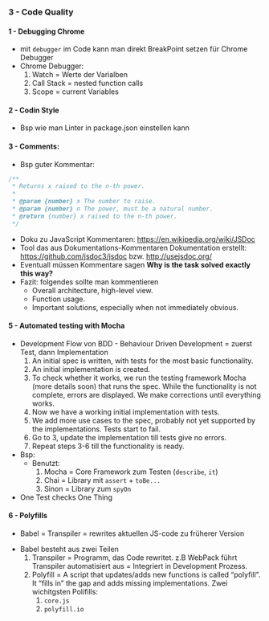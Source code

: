 ### 3 - Code Quality
#### 1 - Debugging Chrome
* mit `debugger` im Code kann man direkt BreakPoint setzen für Chrome Debugger
* Chrome Debugger: 
    1. Watch = Werte der Varialben
    2. Call Stack = nested function calls
    3. Scope = current Variables
#### 2 - Codin Style
* Bsp wie man Linter in package.json einstellen kann
#### 3 - Comments:
* Bsp guter Kommentar:
```js
/**
 * Returns x raised to the n-th power.
 *
 * @param {number} x The number to raise.
 * @param {number} n The power, must be a natural number.
 * @return {number} x raised to the n-th power.
 */
```
* Doku zu JavaScript Kommentaren: https://en.wikipedia.org/wiki/JSDoc
* Tool das aus Dokumentations-Kommentaren Dokumentation erstellt: https://github.com/jsdoc3/jsdoc bzw. http://usejsdoc.org/
* Eventuall müssen Kommentare sagen **Why is the task solved exactly this way?**
* Fazit: folgendes sollte man kommentieren
    * Overall architecture, high-level view.
    * Function usage.
    * Important solutions, especially when not immediately obvious.
#### 5 - Automated testing with Mocha
* Development Flow von BDD - Behaviour Driven Development = zuerst Test, dann Implementation
    1. An initial spec is written, with tests for the most basic functionality.
    2. An initial implementation is created.
    3. To check whether it works, we run the testing framework Mocha (more details soon) that runs the spec. While the functionality is not complete, errors are displayed. We make corrections until everything works.
    4. Now we have a working initial implementation with tests.
    5. We add more use cases to the spec, probably not yet supported by the implementations. Tests start to fail.
    6. Go to 3, update the implementation till tests give no errors.
    7. Repeat steps 3-6 till the functionality is ready.
* Bsp: 
    * Benutzt:
        1. Mocha = Core Framework zum Testen (`describe`, `it`)
        2. Chai = Library mit `assert` + `toBe...`
        3. Sinon = Library zum `spyOn`
* One Test checks One Thing
#### 6 - Polyfills
* Babel = Transpiler = rewrites aktuellen JS-code zu früherer Version
+ Babel besteht aus zwei Teilen
    1. Transpiler = Programm, das Code rewritet. z.B WebPack führt Transpiler automatisiert aus = Integriert in Development Prozess.
    2. Polyfill = A script that updates/adds new functions is called “polyfill”. It “fills in” the gap and adds missing implementations. Zwei wichitgsten Polifills:
        1. `core.js`
        2. `polyfill.io`